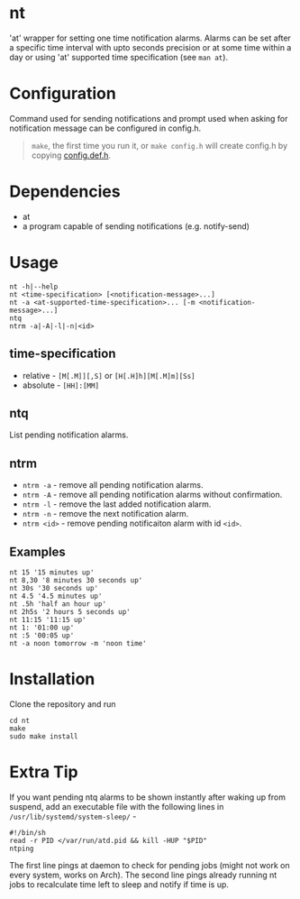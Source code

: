 # nt

'at' wrapper for setting one time notification alarms. Alarms can be set after
a specific time interval with upto seconds precision or at some time within a
day or using 'at' supported time specification (see `man at`).

# Configuration

Command used for sending notifications and prompt used when asking for
notification message can be configured in config.h.

> `make`, the first time you run it, or `make config.h` will create config.h by
> copying [config.def.h](config.def.h).

# Dependencies

* at
* a program capable of sending notifications (e.g. notify-send)

# Usage

```
nt -h|--help
nt <time-specification> [<notification-message>...]
nt -a <at-supported-time-specification>... [-m <notification-message>...]
ntq
ntrm -a|-A|-l|-n|<id>
```

## time-specification

* relative - `[M[.M]][,S]` or `[H[.H]h][M[.M]m][Ss]`
* absolute - `[HH]:[MM]`

## ntq

List pending notification alarms.

## ntrm

* `ntrm -a` - remove all pending notification alarms.
* `ntrm -A` - remove all pending notification alarms without confirmation.
* `ntrm -l` - remove the last added notification alarm.
* `ntrm -n` - remove the next notification alarm.
* `ntrm <id>` - remove pending notificaiton alarm with id `<id>`.

## Examples

```
nt 15 '15 minutes up'
nt 8,30 '8 minutes 30 seconds up'
nt 30s '30 seconds up'
nt 4.5 '4.5 minutes up'
nt .5h 'half an hour up'
nt 2h5s '2 hours 5 seconds up'
nt 11:15 '11:15 up'
nt 1: '01:00 up'
nt :5 '00:05 up'
nt -a noon tomorrow -m 'noon time'
```

# Installation

Clone the repository and run
```
cd nt
make
sudo make install
```

# Extra Tip

If you want pending ntq alarms to be shown instantly after waking up from
suspend, add an executable file with the following lines in
`/usr/lib/systemd/system-sleep/` -

```
#!/bin/sh
read -r PID </var/run/atd.pid && kill -HUP "$PID"
ntping
```

The first line pings at daemon to check for pending jobs (might not work on
every system, works on Arch). The second line pings already running nt jobs to
recalculate time left to sleep and notify if time is up.
